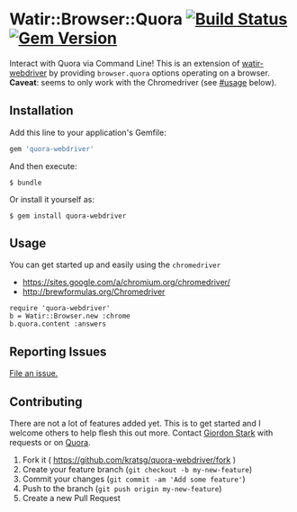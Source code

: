 # Watir::Browser::Quora [![Build Status](https://travis-ci.org/kratsg/quora-webdriver.svg?branch=master)](https://travis-ci.org/kratsg/quora-webdriver) [![Gem Version](https://badge.fury.io/rb/quora-webdriver.svg)](http://badge.fury.io/rb/quora-webdriver)

Interact with Quora via Command Line! This is an extension of [watir-webdriver](https://github.com/watir/watir-webdriver) by providing `browser.quora` options operating on a browser. **Caveat**: seems to only work with the Chromedriver (see [#usage](#usage) below).

## Installation

Add this line to your application's Gemfile:

```ruby
gem 'quora-webdriver'
```

And then execute:

    $ bundle

Or install it yourself as:

    $ gem install quora-webdriver

## Usage

You can get started up and easily using the `chromedriver`
- https://sites.google.com/a/chromium.org/chromedriver/
- http://brewformulas.org/Chromedriver

```
require 'quora-webdriver'
b = Watir::Browser.new :chrome
b.quora.content :answers
```

## Reporting Issues
[File an issue.](https://github.com/kratsg/quora-webdriver/issues/new)

## Contributing
There are not a lot of features added yet. This is to get started and I welcome others to help flesh this out more. Contact [Giordon Stark](https://github.com/kratsg) with requests or on [Quora](https://www.quora.com/Giordon-Stark/).

1. Fork it ( https://github.com/kratsg/quora-webdriver/fork )
2. Create your feature branch (`git checkout -b my-new-feature`)
3. Commit your changes (`git commit -am 'Add some feature'`)
4. Push to the branch (`git push origin my-new-feature`)
5. Create a new Pull Request
